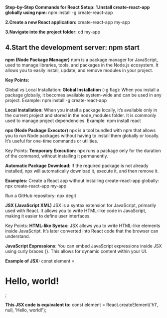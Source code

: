 **Step-by-Step Commands for React Setup:**
**1.Install create-react-app globally using npm:**
npm install -g create-react-app

**2.Create a new React application:**
create-react-app my-app

**3.Navigate into the project folder:**
cd my-app

**4.Start the development server:**
npm start
-------------------------------------------------------------------------------
**npm (Node Package Manager)**
npm is a package manager for JavaScript, used to manage libraries, tools, and packages in the Node.js ecosystem. It allows you to easily install, update, and remove modules in your project.

**Key Points:**

Global vs Local Installation:
**Global Installation** (-g flag): When you install a package globally, it becomes available system-wide and can be used in any project. Example:
npm install -g create-react-app

**Local Installation:** When you install a package locally, it’s available only in the current project and stored in the node_modules folder. It is commonly used to manage project dependencies. Example:
npm install react

**npx (Node Package Executor)**
npx is a tool bundled with npm that allows you to run Node packages without having to install them globally or locally. It’s useful for one-time commands or utilities.

Key Points:
**Temporary Execution:** npx runs a package only for the duration of the command, without installing it permanently.

**Automatic Package Download**: If the required package is not already installed, npx will automatically download it, execute it, and then remove it.

**Examples:**
Create a React app without installing create-react-app globally:
npx create-react-app my-app

Run a GitHub repository:
npx degit <repo-url>

**JSX (JavaScript XML)**
JSX is a syntax extension for JavaScript, primarily used with React. It allows you to write HTML-like code in JavaScript, making it easier to define user interfaces.

Key Points:
**HTML-like Syntax:** JSX allows you to write HTML-like elements inside JavaScript. It’s later converted into React code that the browser can understand.

**JavaScript Expressions**: You can embed JavaScript expressions inside JSX using curly braces {}. This allows for dynamic content within your UI.

**Example of JSX:**
const element = <h1>Hello, world!</h1>;

**This JSX code is equivalent to:**
const element = React.createElement('h1', null, 'Hello, world!');
